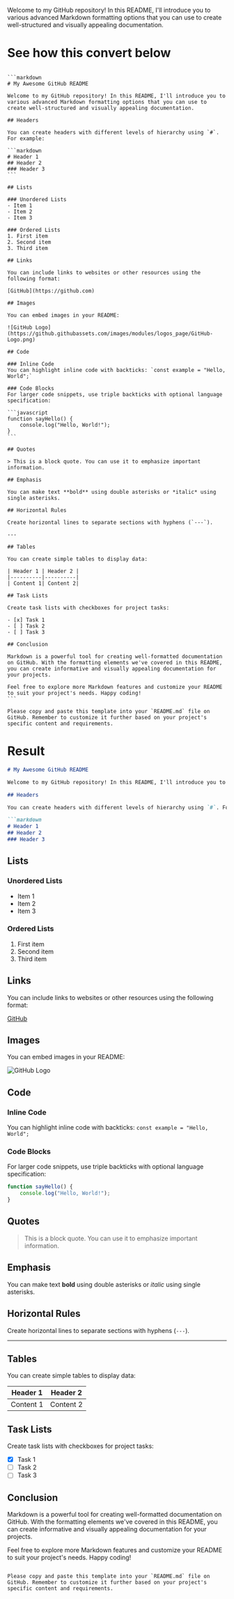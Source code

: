 Welcome to my GitHub repository! In this README, I'll introduce you to various advanced Markdown formatting options that you can use to create well-structured and visually appealing documentation.

# See how this convert below

`````

```markdown
# My Awesome GitHub README

Welcome to my GitHub repository! In this README, I'll introduce you to various advanced Markdown formatting options that you can use to create well-structured and visually appealing documentation.

## Headers

You can create headers with different levels of hierarchy using `#`. For example:

```markdown
# Header 1
## Header 2
### Header 3
```

## Lists

### Unordered Lists
- Item 1
- Item 2
- Item 3

### Ordered Lists
1. First item
2. Second item
3. Third item

## Links

You can include links to websites or other resources using the following format:

[GitHub](https://github.com)

## Images

You can embed images in your README:

![GitHub Logo](https://github.githubassets.com/images/modules/logos_page/GitHub-Logo.png)

## Code

### Inline Code
You can highlight inline code with backticks: `const example = "Hello, World";`

### Code Blocks
For larger code snippets, use triple backticks with optional language specification:

```javascript
function sayHello() {
    console.log("Hello, World!");
}
```

## Quotes

> This is a block quote. You can use it to emphasize important information.

## Emphasis

You can make text **bold** using double asterisks or *italic* using single asterisks.

## Horizontal Rules

Create horizontal lines to separate sections with hyphens (`---`).

---

## Tables

You can create simple tables to display data:

| Header 1 | Header 2 |
|----------|----------|
| Content 1| Content 2|

## Task Lists

Create task lists with checkboxes for project tasks:

- [x] Task 1
- [ ] Task 2
- [ ] Task 3

## Conclusion

Markdown is a powerful tool for creating well-formatted documentation on GitHub. With the formatting elements we've covered in this README, you can create informative and visually appealing documentation for your projects.

Feel free to explore more Markdown features and customize your README to suit your project's needs. Happy coding!
```

Please copy and paste this template into your `README.md` file on GitHub. Remember to customize it further based on your project's specific content and requirements.
`````

# Result

```markdown
# My Awesome GitHub README

Welcome to my GitHub repository! In this README, I'll introduce you to various advanced Markdown formatting options that you can use to create well-structured and visually appealing documentation.

## Headers

You can create headers with different levels of hierarchy using `#`. For example:

```markdown
# Header 1
## Header 2
### Header 3
```

## Lists

### Unordered Lists
- Item 1
- Item 2
- Item 3

### Ordered Lists
1. First item
2. Second item
3. Third item

## Links

You can include links to websites or other resources using the following format:

[GitHub](https://github.com)

## Images

You can embed images in your README:

![GitHub Logo](https://github.githubassets.com/images/modules/logos_page/GitHub-Logo.png)

## Code

### Inline Code
You can highlight inline code with backticks: `const example = "Hello, World";`

### Code Blocks
For larger code snippets, use triple backticks with optional language specification:

```javascript
function sayHello() {
    console.log("Hello, World!");
}
```

## Quotes

> This is a block quote. You can use it to emphasize important information.

## Emphasis

You can make text **bold** using double asterisks or *italic* using single asterisks.

## Horizontal Rules

Create horizontal lines to separate sections with hyphens (`---`).

---

## Tables

You can create simple tables to display data:

| Header 1 | Header 2 |
|----------|----------|
| Content 1| Content 2|

## Task Lists

Create task lists with checkboxes for project tasks:

- [x] Task 1
- [ ] Task 2
- [ ] Task 3

## Conclusion

Markdown is a powerful tool for creating well-formatted documentation on GitHub. With the formatting elements we've covered in this README, you can create informative and visually appealing documentation for your projects.

Feel free to explore more Markdown features and customize your README to suit your project's needs. Happy coding!
```

Please copy and paste this template into your `README.md` file on GitHub. Remember to customize it further based on your project's specific content and requirements.
